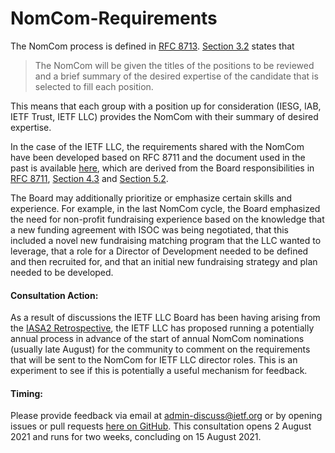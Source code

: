 # NomCom-Requirements

The NomCom process is defined in [RFC 8713](https://www.rfc-editor.org/rfc/rfc8713.html). [Section 3.2](https://www.rfc-editor.org/rfc/rfc8713.html#name-nominating-committee-princi) states that

> The NomCom will be given the titles of the positions to be reviewed and a brief summary of the desired expertise of the candidate that is selected to fill each position.
 
This means that each group with a position up for consideration (IESG, IAB, IETF Trust, IETF LLC) provides the NomCom with their summary of desired expertise. 

In the case of the IETF LLC, the requirements shared with the NomCom have been developed based on RFC 8711 and the document used in the past is available [here](https://github.com/ietf-llc/IASA2-Retrospective/blob/main/References/LLC%20Director%20Role%20Description.pdf), which are derived from the Board responsibilities in [RFC 8711](https://www.rfc-editor.org/rfc/rfc8711.html), [Section 4.3](https://www.rfc-editor.org/rfc/rfc8711.html#name-general-ietf-llc-responsibi) and [Section 5.2](https://www.rfc-editor.org/rfc/rfc8711.html#name-ietf-llc-board-responsibili).

The Board may additionally prioritize or emphasize certain skills and experience. For example, in the last NomCom cycle, the Board emphasized the need for non-profit fundraising experience based on the knowledge that a new funding agreement with ISOC was being negotiated, that this included a novel new fundraising matching program that the LLC wanted to leverage, that a role for a Director of Development needed to be defined and then recruited for, and that an initial new fundraising strategy and plan needed to be developed.

#### Consultation Action: 
As a result of discussions the IETF LLC Board has been having arising from the [IASA2 Retrospective](https://github.com/ietf-llc/IASA2-Retrospective/), the IETF LLC has proposed running a potentially annual process in advance of the start of annual NomCom nominations (usually late August) for the community to comment on the requirements that will be sent to the NomCom for IETF LLC director roles. This is an experiment to see if this is potentially a useful mechanism for feedback. 

#### Timing: 
Please provide feedback via email at admin-discuss@ietf.org or by opening issues or pull requests [here on GitHub](https://github.com/ietf-llc/NomCom-Requirements/blob/main/Draft-2022-NomCom-Requirements.md). This consultation opens 2 August 2021 and runs for two weeks, concluding on 15 August 2021.
